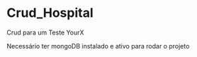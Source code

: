 # Crud_Hospital
Crud para um Teste YourX

Necessário ter mongoDB instalado e ativo para rodar o projeto
